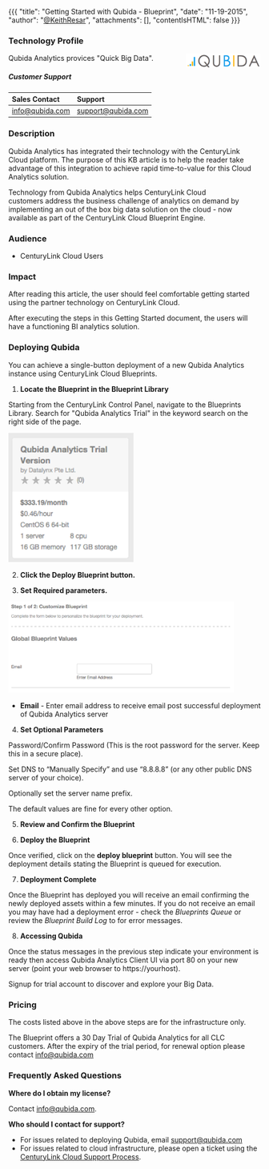 {{{
  "title": "Getting Started with Qubida - Blueprint",
  "date": "11-19-2015",
  "author": "<a href='https://twitter.com/KeithResar'>@KeithResar</a>",
  "attachments": [],
  "contentIsHTML": false
}}}



### Technology Profile

<img src="../../images/qubida/qubida_logo.png" style="border:0;float:right;max-width: 150px;">

Qubida Analytics provices "Quick Big Data".


##### Customer Support

|Sales Contact   	| Support |
|:-	| :- |
|info@qubida.com   	| support@qubida.com |


### Description

Qubida Analytics has integrated their technology with the CenturyLink Cloud platform. The purpose of this KB article is to help the reader take advantage of this integration to achieve rapid time-to-value for this Cloud Analytics solution.

Technology from Qubida Analytics helps CenturyLink Cloud customers address the business challenge of analytics on demand by implementing an out of the box big data solution on the cloud - now available as part of the CenturyLink Cloud Blueprint Engine.


### Audience

* CenturyLink Cloud Users


### Impact

After reading this article, the user should feel comfortable getting started using the partner technology on 
CenturyLink Cloud.

After executing the steps in this Getting Started document, the users will have a functioning BI analytics solution.


### Deploying Qubida

You can achieve a single-button deployment of a new Qubida Analytics instance using CenturyLink Cloud Blueprints.  


1. **Locate the Blueprint in the Blueprint Library**

 Starting from the CenturyLink Control Panel, navigate to the Blueprints Library. Search for "Qubida Analytics Trial" in the keyword search on the right side of the page.

  <img src="../../images/qubida/blueprint_tile.png" style="border:0;max-width:250px;">

2. **Click the Deploy Blueprint button.**

3. **Set Required parameters.**

  <img src="../../images/qubida/deploy_parameters.png" style="max-width:450px;">

  * **Email** - Enter email address to receive email post successful deployment of Qubida Analytics server

4. **Set Optional Parameters**

  Password/Confirm Password (This is the root password for the server. Keep this in a secure place).  

  Set DNS to “Manually Specify” and use “8.8.8.8” (or any other public DNS server of your choice).

  Optionally set the server name prefix.

  The default values are fine for every other option.

5. **Review and Confirm the Blueprint**

6. **Deploy the Blueprint**

  Once verified, click on the **deploy blueprint** button. You will see the deployment details stating the Blueprint is queued for execution.

7. **Deployment Complete**

  Once the Blueprint has deployed you will receive an email confirming the newly deployed assets within a few minutes.  If you do not receive an email you may have had a deployment error - check the *Blueprints Queue* or review the *Blueprint Build Log* to for error messages.

8. **Accessing Qubida**

Once the status messages in the previous step indicate your environment is ready then access Qubida Analytics 
Client UI via port 80 on your new server (point your web browser to https://yourhost). 

Signup for trial account to discover and explore your Big Data.



### Pricing

The costs listed above in the above steps are for the infrastructure only.

The Blueprint offers a 30 Day Trial of Qubida Analytics for all CLC customers.
After the expiry of the trial period, for renewal option please contact info@qubida.com


### Frequently Asked Questions

**Where do I obtain my license?**

Contact info@qubida.com.

**Who should I contact for support?**

* For issues related to deploying Qubida, email support@qubida.com
* For issues related to cloud infrastructure, please open a ticket using the [CenturyLink Cloud Support Process](../../Support/how-do-i-report-a-support-issue.md).



